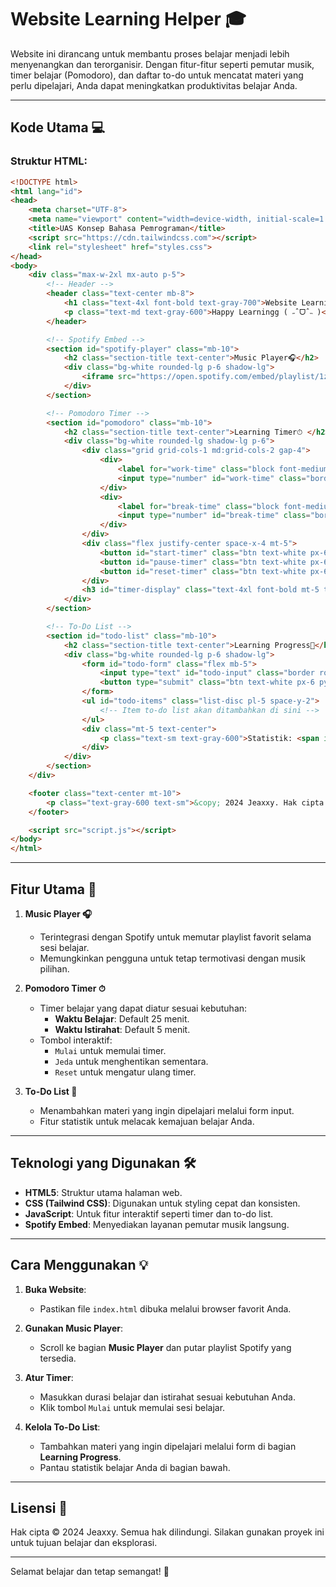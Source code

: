 # Website Learning Helper 🎓

Website ini dirancang untuk membantu proses belajar menjadi lebih menyenangkan dan terorganisir. Dengan fitur-fitur seperti pemutar musik, timer belajar (Pomodoro), dan daftar to-do untuk mencatat materi yang perlu dipelajari, Anda dapat meningkatkan produktivitas belajar Anda.

---

## Kode Utama 💻

### Struktur HTML:
```html
<!DOCTYPE html>
<html lang="id">
<head>
    <meta charset="UTF-8">
    <meta name="viewport" content="width=device-width, initial-scale=1.0">
    <title>UAS Konsep Bahasa Pemrograman</title>
    <script src="https://cdn.tailwindcss.com"></script>
    <link rel="stylesheet" href="styles.css">
</head>
<body>
    <div class="max-w-2xl mx-auto p-5">
        <!-- Header -->
        <header class="text-center mb-8">
            <h1 class="text-4xl font-bold text-gray-700">Website Learning Helper🥶🥶</h1>
            <p class="text-md text-gray-600">Happy Learningg ( ˶ˆᗜˆ˵ )</p>
        </header>

        <!-- Spotify Embed -->
        <section id="spotify-player" class="mb-10">
            <h2 class="section-title text-center">Music Player🎧</h2>
            <div class="bg-white rounded-lg p-6 shadow-lg">
                <iframe src="https://open.spotify.com/embed/playlist/1zpagwyEdJPg5LPrB9O1il?utm_source=generator" width="100%" height="200" frameborder="0" allowtransparency="true" allow="encrypted-media"></iframe>
            </div>
        </section>

        <!-- Pomodoro Timer -->
        <section id="pomodoro" class="mb-10">
            <h2 class="section-title text-center">Learning Timer⏱︎ </h2>
            <div class="bg-white rounded-lg shadow-lg p-6">
                <div class="grid grid-cols-1 md:grid-cols-2 gap-4">
                    <div>
                        <label for="work-time" class="block font-medium text-gray-700">Waktu Belajar (menit):</label>
                        <input type="number" id="work-time" class="border rounded-lg p-2 w-full text-center" value="25">
                    </div>
                    <div>
                        <label for="break-time" class="block font-medium text-gray-700">Waktu Istirahat (menit):</label>
                        <input type="number" id="break-time" class="border rounded-lg p-2 w-full text-center" value="5">
                    </div>
                </div>
                <div class="flex justify-center space-x-4 mt-5">
                    <button id="start-timer" class="btn text-white px-6 py-2 rounded">Mulai</button>
                    <button id="pause-timer" class="btn text-white px-6 py-2 rounded">Jeda</button>
                    <button id="reset-timer" class="btn text-white px-6 py-2 rounded">Reset</button>
                </div>
                <h3 id="timer-display" class="text-4xl font-bold mt-5 text-center text-gray-800">25:00</h3>
            </div>
        </section>

        <!-- To-Do List -->
        <section id="todo-list" class="mb-10">
            <h2 class="section-title text-center">Learning Progress📖</h2>
            <div class="bg-white rounded-lg p-6 shadow-lg">
                <form id="todo-form" class="flex mb-5">
                    <input type="text" id="todo-input" class="border rounded-lg p-2 flex-1 mr-2" placeholder="Tambahkan Materi Yang Mau Dipelajari">
                    <button type="submit" class="btn text-white px-6 py-2 rounded">Tambah</button>
                </form>
                <ul id="todo-items" class="list-disc pl-5 space-y-2">
                    <!-- Item to-do list akan ditambahkan di sini -->
                </ul>
                <div class="mt-5 text-center">
                    <p class="text-sm text-gray-600">Statistik: <span id="stats" class="font-semibold text-gray-800"></span></p>
                </div>
            </div>
        </section>
    </div>

    <footer class="text-center mt-10">
        <p class="text-gray-600 text-sm">&copy; 2024 Jeaxxy. Hak cipta dilindungi undang-undang.</p>
    </footer>

    <script src="script.js"></script>
</body>
</html>
```

---

## Fitur Utama 🚀

1. **Music Player 🎧**
   - Terintegrasi dengan Spotify untuk memutar playlist favorit selama sesi belajar.
   - Memungkinkan pengguna untuk tetap termotivasi dengan musik pilihan.

2. **Pomodoro Timer ⏱︎**
   - Timer belajar yang dapat diatur sesuai kebutuhan:
     - **Waktu Belajar**: Default 25 menit.
     - **Waktu Istirahat**: Default 5 menit.
   - Tombol interaktif:
     - `Mulai` untuk memulai timer.
     - `Jeda` untuk menghentikan sementara.
     - `Reset` untuk mengatur ulang timer.

3. **To-Do List 📖**
   - Menambahkan materi yang ingin dipelajari melalui form input.
   - Fitur statistik untuk melacak kemajuan belajar Anda.

---

## Teknologi yang Digunakan 🛠️

- **HTML5**: Struktur utama halaman web.
- **CSS (Tailwind CSS)**: Digunakan untuk styling cepat dan konsisten.
- **JavaScript**: Untuk fitur interaktif seperti timer dan to-do list.
- **Spotify Embed**: Menyediakan layanan pemutar musik langsung.

---

## Cara Menggunakan 💡

1. **Buka Website**:
   - Pastikan file `index.html` dibuka melalui browser favorit Anda.

2. **Gunakan Music Player**:
   - Scroll ke bagian **Music Player** dan putar playlist Spotify yang tersedia.

3. **Atur Timer**:
   - Masukkan durasi belajar dan istirahat sesuai kebutuhan Anda.
   - Klik tombol `Mulai` untuk memulai sesi belajar.

4. **Kelola To-Do List**:
   - Tambahkan materi yang ingin dipelajari melalui form di bagian **Learning Progress**.
   - Pantau statistik belajar Anda di bagian bawah.

---

## Lisensi 📜

Hak cipta © 2024 Jeaxxy. Semua hak dilindungi. Silakan gunakan proyek ini untuk tujuan belajar dan eksplorasi.

---

Selamat belajar dan tetap semangat! 🎉
